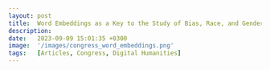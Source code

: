 ```yaml
---
layout: post
title:  Word Embeddings as a Key to the Study of Bias, Race, and Gender in Congress, 1880-2010
description: 
date:   2023-09-09 15:01:35 +0300
image:  '/images/congress_word_embeddings.png'
tags:   [Articles, Congress, Digital Humanities]
---
```


